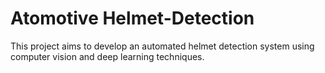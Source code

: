 # Atomotive Helmet-Detection
This project aims to develop an automated helmet detection system using computer vision and deep learning techniques.
